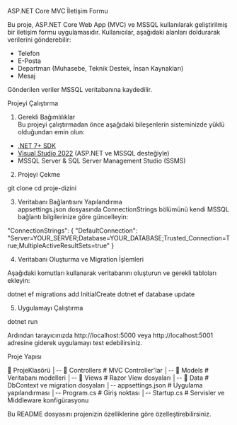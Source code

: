 ASP.NET Core MVC İletişim Formu  

Bu proje, ASP.NET Core Web App (MVC) ve MSSQL kullanılarak geliştirilmiş bir iletişim formu uygulamasıdır. Kullanıcılar, aşağıdaki alanları doldurarak verilerini gönderebilir:  

- Telefon 
- E-Posta  
- Departman (Muhasebe, Teknik Destek, İnsan Kaynakları)  
- Mesaj

Gönderilen veriler MSSQL veritabanına kaydedilir.  

Projeyi Çalıştırma  

1. Gerekli Bağımlılıklar  
Bu projeyi çalıştırmadan önce aşağıdaki bileşenlerin sisteminizde yüklü olduğundan emin olun:  

- [.NET 7+ SDK](https://dotnet.microsoft.com/download)  
- [Visual Studio 2022](https://visualstudio.microsoft.com/) (ASP.NET ve MSSQL desteğiyle)  
- MSSQL Server & SQL Server Management Studio (SSMS)  

2. Projeyi Çekme  

git clone <repository-url>
cd proje-dizini


3. Veritabanı Bağlantısını Yapılandırma  
appsettings.json dosyasında ConnectionStrings bölümünü kendi MSSQL bağlantı bilgilerinize göre güncelleyin:  

"ConnectionStrings": {
  "DefaultConnection": "Server=YOUR_SERVER;Database=YOUR_DATABASE;Trusted_Connection=True;MultipleActiveResultSets=true"
}


4. Veritabanı Oluşturma ve Migration İşlemleri  

Aşağıdaki komutları kullanarak veritabanını oluşturun ve gerekli tabloları ekleyin:  

dotnet ef migrations add InitialCreate
dotnet ef database update


5. Uygulamayı Çalıştırma  

dotnet run

Ardından tarayıcınızda http://localhost:5000 veya http://localhost:5001 adresine giderek uygulamayı test edebilirsiniz.  

Proje Yapısı  


📂 ProjeKlasörü
│-- 📂 Controllers          # MVC Controller'lar
│-- 📂 Models              # Veritabanı modelleri
│-- 📂 Views               # Razor View dosyaları
│-- 📂 Data                # DbContext ve migration dosyaları
│-- appsettings.json       # Uygulama yapılandırması
│-- Program.cs             # Giriş noktası
│-- Startup.cs             # Servisler ve Middleware konfigürasyonu


Bu README dosyasını projenizin özelliklerine göre özelleştirebilirsiniz. 
